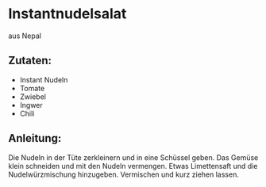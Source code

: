 Instantnudelsalat
===
aus Nepal

Zutaten:
---
-   Instant Nudeln
-   Tomate
-   Zwiebel
-   Ingwer
-   Chili

Anleitung:
---
Die Nudeln in der Tüte zerkleinern und in eine Schüssel geben.
Das Gemüse klein schneiden und mit den Nudeln vermengen.
Etwas Limettensaft und die Nudelwürzmischung hinzugeben.
Vermischen und kurz ziehen lassen.